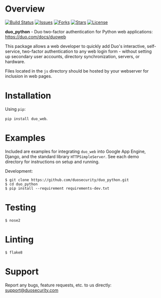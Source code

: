 # Overview

[![Build Status](https://travis-ci.org/duosecurity/duo_python.svg?branch=master)](https://travis-ci.org/duosecurity/duo_python)
[![Issues](https://img.shields.io/github/issues/duosecurity/duo_python)](https://github.com/duosecurity/duo_python/issues)
[![Forks](https://img.shields.io/github/forks/duosecurity/duo_python)](https://github.com/duosecurity/duo_python/network/members)
[![Stars](https://img.shields.io/github/stars/duosecurity/duo_python)](https://github.com/duosecurity/duo_python/stargazers)
[![License](https://img.shields.io/badge/License-View%20License-orange)](https://github.com/duosecurity/duo_python/blob/master/LICENSE)

**duo_python** - Duo two-factor authentication for Python web applications: https://duo.com/docs/duoweb

This package allows a web developer to quickly add Duo's interactive, self-service, two-factor authentication to any web login form - without setting up secondary user accounts, directory synchronization, servers, or hardware.

Files located in the `js` directory should be hosted by your webserver for inclusion in web pages.

# Installation

Using `pip`:

`pip install duo_web`.

# Examples
Included are examples for integrating `duo_web` into Google App Engine, Django, and the standard library `HTTPSimpleServer`. See each demo directory for instructions on setup and running.

Development:

```
$ git clone https://github.com/duosecurity/duo_python.git
$ cd duo_python
$ pip install --requirement requirements-dev.txt
```

# Testing

```
$ nose2
```

# Linting

```
$ flake8
```

# Support

Report any bugs, feature requests, etc. to us directly: support@duosecurity.com

